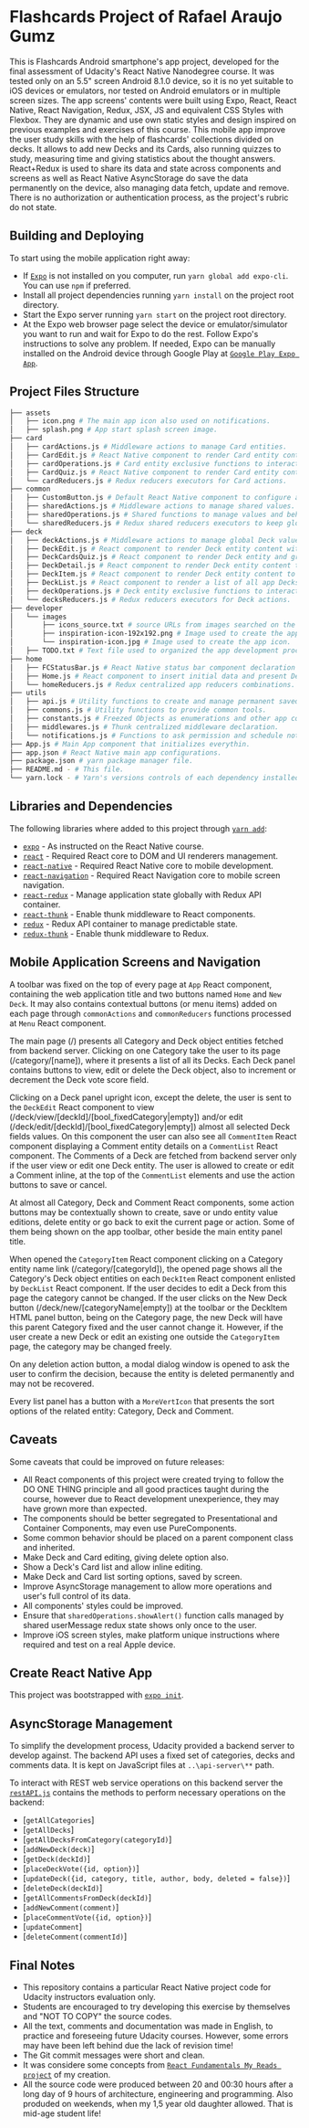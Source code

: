 # Flashcards Project of Rafael Araujo Gumz

This is Flashcards Android smartphone's app project, developed for the final assessment of Udacity's React Native Nanodegree course.
It was tested only on an 5.5" screen Android 8.1.0 device, so it is no yet suitable to iOS devices or emulators, nor tested on Android emulators or in multiple screen sizes.
The app screens' contents were built using Expo, React, React Native, React Navigation, Redux, JSX, JS and equivalent CSS Styles with Flexbox.
They are dynamic and use own static styles and design inspired on previous examples and exercises of this course.
This mobile app improve the user study skills with the help of flashcards' collections divided on decks. It allows to add new Decks and its Cards, also running quizzes to study, measuring time and giving statistics about the thought answers.
React+Redux is used to share its data and state across components and screens as well as React Native AsyncStorage do save the data permanently on the device, also managing data fetch, update and remove.
There is no authorization or authentication process, as the project's rubric do not state.

## Building and Deploying

To start using the mobile application right away:
* If [`Expo`](https://expo.io/learn) is not installed on you computer, run `yarn global add expo-cli`. You can use `npm` if preferred.
* Install all project dependencies running `yarn install` on the project root directory.
* Start the Expo server running `yarn start` on the project root directory.
* At the Expo web browser page select the device or emulator/simulator you want to run and wait for Expo to do the rest. Follow Expo's instructions to solve any problem. If needed, Expo can be manually installed on the Android device through Google Play at [`Google Play Expo App`](https://play.google.com/store/apps/details?id=host.exp.exponent&showAllReviews=true).

## Project Files Structure

```bash
├── assets
│   ├── icon.png # The main app icon also used on notifications.
│   ├── splash.png # App start splash screen image.
├── card
│   ├── cardActions.js # Middleware actions to manage Card entities.
│   ├── CardEdit.js # React Native component to render Card entity content within inputs, allowing the user to fill its fields' values and save the object into Redux and AsyncStorage storages.
│   ├── cardOperations.js # Card entity exclusive functions to interact with the AsynStorage data and Redux state.
│   ├── CardQuiz.js # React Native component to render Card entity content as a Quiz, allowing the user to turn from question to answer and choose what is the tought answerd to consider on statistics presented at the end.
│   └── cardReducers.js # Redux reducers executors for Card actions.
├── common
│   ├── CustomButton.js # Default React Native component to configure and show a clicable button.
│   ├── sharedActions.js # Middleware actions to manage shared values.
│   ├── sharedOperations.js # Shared functions to manage values and behaviors.
│   └── sharedReducers.js # Redux shared reducers executors to keep global data.
├── deck
│   ├── deckActions.js # Middleware actions to manage global Deck values and behaviors
│   ├── DeckEdit.js # React component to render Deck entity content within inputs, allowing user to fill its field values and save the object.
│   ├── DeckCardsQuiz.js # React component to render Deck entity and group its Cards into a Quiz and present the Quiz statistic summary.
│   ├── DeckDetail.js # React component to render Deck entity content that presents all its details and global Quizzes statistics summary.
│   ├── DeckItem.js # React component to render Deck entity content to present some fields.
│   ├── DeckList.js # React component to render a list of all app Decks with DeckItem component.
│   ├── deckOperations.js # Deck entity exclusive functions to interact with the AsynStorage data and Redux state.
│   └── decksReducers.js # Redux reducers executors for Deck actions.
├── developer
│   └── images
│       ├── icons_source.txt # source URLs from images searched on the web to use as icons and splash.
│       ├── inspiration-icon-192x192.png # Image used to create the app start splash screen.
│       └── inspiration-icon.jpg # Image used to create the app icon.
│   ├── TODO.txt # Text file used to organized the app development process.
├── home
│   ├── FCStatusBar.js # React Native status bar component declaration to present default OS screen title and action content
│   ├── Home.js # React component to insert initial data and present Deck objects into DeckList.js component.
│   └── homeReducers.js # Redux centralized app reducers combinations.
├── utils
│   ├── api.js # Utility functions to create and manage permanent saved data with AsyncStorage.
│   ├── commons.js # Utility functions to provide common tools.
│   ├── constants.js # Freezed Objects as enumerations and other app constant values.
│   ├── middlewares.js # Thunk centralized middleware declaration.
│   └── notifications.js # Functions to ask permission and schedule notifications to the user.
├── App.js # Main App component that initializes everythin.
├── app.json # React Native main app configurations.
├── package.json # yarn package manager file.
├── README.md - # This file.
└── yarn.lock - # Yarn's versions controls of each dependency installed.
```

## Libraries and Dependencies

The following libraries where added to this project through [`yarn add`](https://yarnpkg.com/en/docs/cli/add):
* [`expo`](https://expo.io/tools) - As instructed on the React Native course.
* [`react`](https://www.npmjs.com/package/react) - Required React core to DOM and UI renderers management.
* [`react-native`](https://www.npmjs.com/package/react-native) - Required React Native core to mobile development.
* [`react-navigation`](https://www.npmjs.com/package/react-navigation) - Required React Navigation core to mobile screen navigation.
* [`react-redux`](https://www.npmjs.com/package/react-redux) - Manage application state globally with Redux API container.
* [`react-thunk`](https://www.npmjs.com/package/react-thunk) - Enable thunk middleware to React components.
* [`redux`](https://www.npmjs.com/package/redux) - Redux API container to manage predictable state.
* [`redux-thunk`](https://www.npmjs.com/package/redux-thunk) - Enable thunk middleware to Redux.

## Mobile Application Screens and Navigation

A toolbar was fixed on the top of every page at `App` React component, containing the web application title and two buttons named `Home` and `New Deck`. It may also contains contextual buttons (or menu items) added on each page through `commonActions` and `commonReducers` functions processed at `Menu` React component.

The main page (/) presents all Category and Deck object entities fetched from backend server. Clicking on one Category take the user to its page (/category/[name]), where it presents a list of all its Decks.
Each Deck panel contains buttons to view, edit or delete the Deck object, also to increment or decrement the Deck vote score field.

Clicking on a Deck panel upright icon, except the delete, the user is sent to the `DeckEdit` React component to view (/deck/view/[deckId]/[bool_fixedCategory|empty]) and/or edit (/deck/edit/[deckId]/[bool_fixedCategory|empty]) almost all selected Deck fields values. On this component the user can also see all `CommentItem` React component displaying a Comment entity details on a `CommentList` React component. The Comments of a Deck are fetched from backend server only if the user view or edit one Deck entity.
The user is allowed to create or edit a Comment inline, at the top of the `CommentList` elements and use the action buttons to save or cancel.

At almost all Category, Deck and Comment React components, some action buttons may be contextually shown to create, save or undo entity value editions, delete entity or go back to exit the current page or action. Some of them being shown on the app toolbar, other beside the main entity panel title.

When opened the `CategoryItem` React component clicking on a Category entity name link (/category/[categoryId]), the opened page shows all the Category's Deck object entities on each `DeckItem` React component enlisted by `DeckList` React component. If the user decides to edit a Deck from this page the category cannot be changed.
If the user clicks on the New Deck button (/deck/new/[categoryName|empty]) at the toolbar or the DeckItem HTML panel button, being on the Category page, the new Deck will have this parent Category fixed and the user cannot change it. However, if the user create a new Deck or edit an existing one outside the `CategoryItem` page, the category may be changed freely.

On any deletion action button, a modal dialog window is opened to ask the user to confirm the decision, because the entity is deleted permanently and may not be recovered.

Every list panel has a button with a `MoreVertIcon` that presents the sort options of the related entity: Category, Deck and Comment.

## Caveats

Some caveats that could be improved on future releases:
* All React components of this project were created trying to follow the DO ONE THING principle and all good practices taught during the course, however due to React development unexperience, they may have grown more than expected.
* The components should be better segregated to Presentational and Container Components, may even use PureComponents.
* Some common behavior should be placed on a parent component class and inherited.
* Make Deck and Card editing, giving delete option also.
* Show a Deck's Card list and allow inline editing.
* Make Deck and Card list sorting options, saved by screen.
* Improve AsyncStorage management to allow more operations and user's full control of its data.
* All components' styles could be improved.
* Ensure that `sharedOperations.showAlert()` function calls managed by shared userMessage redux state shows only once to the user.
* Improve iOS screen styles, make platform unique instructions where required and test on a real Apple device.

## Create React Native App

This project was bootstrapped with [`expo init`](https://expo.io/learn).

## AsyncStorage Management

To simplify the development process, Udacity provided a backend server to develop against.
The backend API uses a fixed set of categories, decks and comments data.
It is kept on JavaScript files at `..\api-server\**` path.

To interact with REST web service operations on this backend server the [`restAPI.js`](https://github.com/ragumz/udacity-react-project02-redux-readable/blob/master/app-readable/src/utils/restAPI.js) contains the methods to perform necessary operations on the backend:

* [`getAllCategories`]
* [`getAllDecks`]
* [`getAllDecksFromCategory(categoryId)`]
* [`addNewDeck(deck)`]
* [`getDeck(deckId)`]
* [`placeDeckVote({id, option})`]
* [`updateDeck({id, category, title, author, body, deleted = false})`]
* [`deleteDeck(deckId)`]
* [`getAllCommentsFromDeck(deckId)`]
* [`addNewComment(comment)`]
* [`placeCommentVote({id, option})`]
* [`updateComment`]
* [`deleteComment(commentId)`]

## Final Notes

* This repository contains a particular React Native project code for Udacity instructors evaluation only.
* Students are encouraged to try developing this exercise by themselves and "NOT TO COPY" the source codes.
* All the text, comments and documentation was made in English, to practice and foreseeing future Udacity courses. However, some errors may have been left behind due the lack of revision time!
* The Git commit messages were short and clean.
* It was considere some concepts from [`React Fundamentals My Reads project`](https://github.com/ragumz/udacity-react-project01-myreads) of my creation.
* All the source code were produced between 20 and 00:30 hours after a long day of 9 hours of architecture, engineering and programming. Also produded on weekends, when my 1,5 year old daughter allowed. That is mid-age student life!